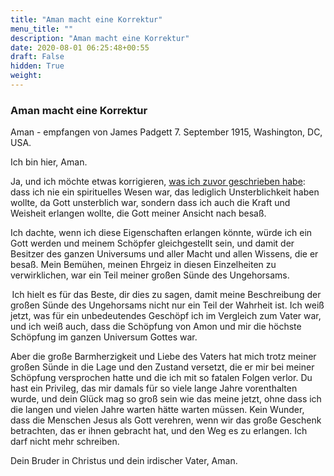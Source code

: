 ```yaml
---
title: "Aman macht eine Korrektur"
menu_title: ""
description: "Aman macht eine Korrektur"
date: 2020-08-01 06:25:48+00:55
draft: False
hidden: True
weight:
---
```

### Aman macht eine Korrektur

Aman - empfangen von James Padgett 7. September 1915, Washington, DC, USA.

Ich bin hier, Aman.

Ja, und ich möchte etwas korrigieren, [was ich zuvor geschrieben habe](/padgett-botschaften/padgett-botschaften-in-reihenfolge-des-datums/padgett-botschaften-1915-januar-august/aman-der-erste-elternteil-offenbart-seine-versuchung-und-seinen-fall-jep-aman-29-august-1915/): dass ich nie ein spirituelles Wesen war, das lediglich Unsterblichkeit haben wollte, da Gott unsterblich war, sondern dass ich auch die Kraft und Weisheit erlangen wollte, die Gott meiner Ansicht nach besaß.

Ich dachte, wenn ich diese Eigenschaften erlangen könnte, würde ich ein Gott werden und meinem Schöpfer gleichgestellt sein, und damit der Besitzer des ganzen Universums und aller Macht und allen Wissens, die er besaß. Mein Bemühen, meinen Ehrgeiz in diesen Einzelheiten zu verwirklichen, war ein Teil meiner großen Sünde des Ungehorsams.

 Ich hielt es für das Beste, dir dies zu sagen, damit meine Beschreibung der großen Sünde des Ungehorsams nicht nur ein Teil der Wahrheit ist. Ich weiß jetzt, was für ein unbedeutendes Geschöpf ich im Vergleich zum Vater war, und ich weiß auch, dass die Schöpfung von Amon und mir die höchste Schöpfung im ganzen Universum Gottes war.

Aber die große Barmherzigkeit und Liebe des Vaters hat mich trotz meiner großen Sünde in die Lage und den Zustand versetzt, die er mir bei meiner Schöpfung versprochen hatte und die ich mit so fatalen Folgen verlor. Du hast ein Privileg, das mir damals für so viele lange Jahre vorenthalten wurde, und dein Glück mag so groß sein wie das meine jetzt, ohne dass ich die langen und vielen Jahre warten hätte warten müssen. Kein Wunder, dass die Menschen Jesus als Gott verehren, wenn wir das große Geschenk betrachten, das er ihnen gebracht hat, und den Weg es zu erlangen. Ich darf nicht mehr schreiben.

Dein Bruder in Christus und dein irdischer Vater, Aman.

